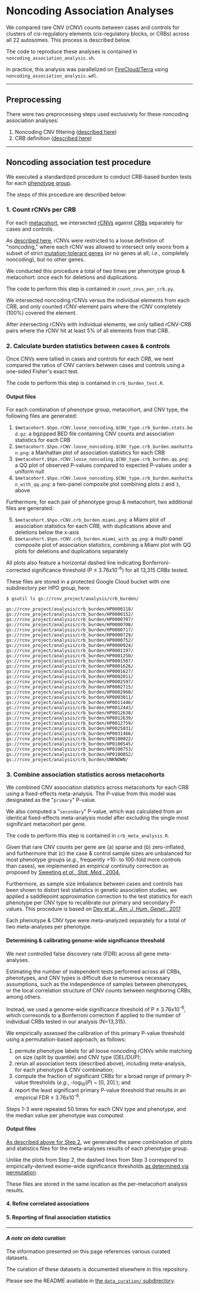 # Noncoding Association Analyses  

We compared rare CNV (rCNV) counts between cases and controls for clusters of _cis_-regulatory elements (_cis_-regulatory blocks, or CRBs) across all 22 autosomes. This process is described below.  

The code to reproduce these analyses is contained in `noncoding_association_analysis.sh`.  

In practice, this analysis was parallelized on [FireCloud/Terra](https://terra.bio) using `noncoding_association_analysis.wdl`.  

---  

## Preprocessing  

There were two preprocessing steps used exclusively for these noncoding association analyses:

1. Noncoding CNV filtering ([described here](https://github.com/talkowski-lab/rCNV2/tree/master/data_curation/CNV#noncoding-subsets))  
2. CRB definition ([described here](https://github.com/talkowski-lab/rCNV2/tree/master/data_curation/genome_annotations))  

---  

## Noncoding association test procedure  

We executed a standardized procedure to conduct CRB-based burden tests for each [phenotype group](https://github.com/talkowski-lab/rCNV2/tree/master/data_curation/phenotype/).  

The steps of this procedure are described below:  

### 1. Count rCNVs per CRB  

For each [metacohort](https://github.com/talkowski-lab/rCNV2/tree/master/data_curation/phenotype/), we intersected [rCNVs](https://github.com/talkowski-lab/rCNV2/tree/master/data_curation/CNV#curation-steps-rare-cnvs) against [CRBs](https://github.com/talkowski-lab/rCNV2/tree/master/data_curation/genome_annotations) separately for cases and controls.  

As [described here](https://github.com/talkowski-lab/rCNV2/tree/master/data_curation/CNV#noncoding-subsets), rCNVs were restricted to a loose definition of "noncoding," where each rCNV was allowed to intersect only exons from a subset of strict [mutation-tolerant genes](https://github.com/talkowski-lab/rCNV2/tree/master/data_curation/gene#gene-set-definitions) (or no genes at all; _i.e._, completely noncoding), but no other genes.  

We conducted this procedure a total of two times per phenotype group & metacohort: once each for deletions and duplications.  

The code to perform this step is contained in `count_cnvs_per_crb.py`.  

We intersected noncoding rCNVs versus the individual elements from each CRB, and only counted rCNV-element pairs where the rCNV completely (100%) covered the element.  

After intersecting rCNVs with individual elements, we only tallied rCNV-CRB pairs where the rCNV hit at least 5% of all elements from that CRB.  

### 2. Calculate burden statistics between cases & controls  

Once CNVs were tallied in cases and controls for each CRB, we next compared the ratios of CNV carriers between cases and controls using a one-sided Fisher's exact test.  

The code to perform this step is contained in `crb_burden_test.R`.  

#### Output files  

For each combination of phenotype group, metacohort, and CNV type, the following files are generated:  

1. `$metacohort.$hpo.rCNV.loose_noncoding.$CNV_type.crb_burden.stats.bed.gz`: a bgzipped BED file containing CNV counts and association statistics for each CRB  
2. `$metacohort.$hpo.rCNV.loose_noncoding.$CNV_type.crb_burden.manhattan.png`: a Manhattan plot of association statistics for each CRB
3. `$metacohort.$hpo.rCNV.loose_noncoding.$CNV_type.crb_burden.qq.png`: a QQ plot of observed P-values compared to expected P-values under a uniform null  
4. `$metacohort.$hpo.rCNV.loose_noncoding.$CNV_type.crb_burden.manhattan_with_qq.png`: a two-panel composite plot combining plots `2` and `3`, above  

Furthermore, for each pair of phenotype group & metacohort, two additional files are generated:  

5. `$metacohort.$hpo.rCNV.crb_burden.miami.png`: a Miami plot of association statistics for each CRB, with duplications above and deletions below the x-axis  
6. `$metacohort.$hpo.rCNV.crb_burden.miami_with_qq.png`: a multi-panel composite plot of association statistics, combining a Miami plot with QQ plots for deletions and duplications separately  

All plots also feature a horizontal dashed line indicating Bonferroni-corrected significance threshold (P ≤ 3.76x10<sup>-6</sup>) for all 13,315 CRBs tested.  

These files are stored in a protected Google Cloud bucket with one subdirectory per HPO group, here:  
```
$ gsutil ls gs://rcnv_project/analysis/crb_burden/

gs://rcnv_project/analysis/crb_burden/HP0000118/
gs://rcnv_project/analysis/crb_burden/HP0000152/
gs://rcnv_project/analysis/crb_burden/HP0000707/
gs://rcnv_project/analysis/crb_burden/HP0000708/
gs://rcnv_project/analysis/crb_burden/HP0000717/
gs://rcnv_project/analysis/crb_burden/HP0000729/
gs://rcnv_project/analysis/crb_burden/HP0000752/
gs://rcnv_project/analysis/crb_burden/HP0000924/
gs://rcnv_project/analysis/crb_burden/HP0001197/
gs://rcnv_project/analysis/crb_burden/HP0001250/
gs://rcnv_project/analysis/crb_burden/HP0001507/
gs://rcnv_project/analysis/crb_burden/HP0001626/
gs://rcnv_project/analysis/crb_burden/HP0001627/
gs://rcnv_project/analysis/crb_burden/HP0002011/
gs://rcnv_project/analysis/crb_burden/HP0002597/
gs://rcnv_project/analysis/crb_burden/HP0002715/
gs://rcnv_project/analysis/crb_burden/HP0002960/
gs://rcnv_project/analysis/crb_burden/HP0003011/
gs://rcnv_project/analysis/crb_burden/HP0011446/
gs://rcnv_project/analysis/crb_burden/HP0012443/
gs://rcnv_project/analysis/crb_burden/HP0012638/
gs://rcnv_project/analysis/crb_burden/HP0012639/
gs://rcnv_project/analysis/crb_burden/HP0012759/
gs://rcnv_project/analysis/crb_burden/HP0025031/
gs://rcnv_project/analysis/crb_burden/HP0031466/
gs://rcnv_project/analysis/crb_burden/HP0100022/
gs://rcnv_project/analysis/crb_burden/HP0100545/
gs://rcnv_project/analysis/crb_burden/HP0100753/
gs://rcnv_project/analysis/crb_burden/HP0100852/
gs://rcnv_project/analysis/crb_burden/UNKNOWN/
```

### 3. Combine association statistics across metacohorts  

We combined CNV association statistics across metacohorts for each CRB using a fixed-effects meta-analysis. The P-value from this model was designated as the "`primary`" P-value.  

We also computed a "`secondary`" P-value, which was calculated from an identical fixed-effects meta-analysis model after excluding the single most significant metacohort per gene.  

The code to perform this step is contained in `crb_meta_analysis.R`.  

Given that rare CNV counts per gene are (a) sparse and (b) zero-inflated, and furthermore that (c) the case & control sample sizes are unbalanced for most phenotype groups (_e.g._, frequently >10- to 100-fold more controls than cases), we implemented an empirical continuity correction as proposed by [Sweeting _et al._, _Stat. Med._, 2004.](https://onlinelibrary.wiley.com/doi/10.1002/sim.1761)  

Furthermore, as sample size imbalance between cases and controls has been shown to distort test statistics in genetic association studies, we applied a saddlepoint approximation correction to the test statistics for each phenotype per CNV type to recalibrate our primary and secondary P-values. This procedure is based on [Dey et al., _Am. J. Hum. Genet._, 2017](https://www.ncbi.nlm.nih.gov/pmc/articles/PMC5501775/).  

Each phenotype & CNV type were meta-analyzed separately for a total of two meta-analyses per phenotype.  

#### Determining & calibrating genome-wide significance threshold  

We next controlled false discovery rate (FDR) across all gene meta-analyses.  

Estimating the number of independent tests performed across all CRBs, phenotypes, and CNV types is difficult due to numerous necessary assumptions, such as the independence of samples between phenotypes, or the local correlation structure of CNV counts between neighboring CRBs, among others.    

Instead, we used a genome-wide significance threshold of P ≤ 3.76x10<sup>-6</sup>, which corresonds to a Bonferroni correction if applied to the number of individual CRBs tested in our analysis (N=13,315).  

We empirically assessed the calibration of this primary P-value threshold using a permutation-based approach, as follows:  

1. permute phenotype labels for all loose noncoding rCNVs while matching on size (split by quantile) and CNV type (DEL/DUP);  
2. rerun all association tests (described above), including meta-analysis, for each phenotype & CNV combination;   
3. compute the fraction of significant CRBs for a broad range of primary P-value thresholds (_e.g._, -log<sub>10</sub>(_P_) ~ [0, 20] ); and
4. report the least significant primary P-value threshold that results in an empirical FDR ≤ 3.76x10<sup>-6</sup>.  

Steps 1-3 were repeated 50 times for each CNV type and phenotype, and the median value per phenotype was computed.

#### Output files  

[As described above for Step 2](https://github.com/talkowski-lab/rCNV2/tree/master/analysis/noncoding#output-files), we generated the same combination of plots and statistics files for the meta-analyses results of each phenotype group.  

Unlike the plots from Step 2, the dashed lines from Step 3 correspond to empirically-derived exome-wide significance thresholds [as determined via permutation](https://github.com/talkowski-lab/rCNV2/tree/master/analysis/noncoding#determining-and-calibrating-genome-wide-significance-threshold).  

These files are stored in the same location as the per-metacohort analysis results.  

#### 4. Refine correlated associations  

#### 5. Reporting of final association statistics  

---  

#### _A note on data curation_  

The information presented on this page references various curated datasets.  

The curation of these datasets is documented elsewhere in this repository.  

Please see the README available in [the `data_curation/` subdirectory](https://github.com/talkowski-lab/rCNV2/tree/master/data_curation/).  
